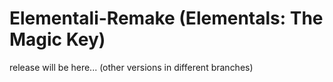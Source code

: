 # Elementali-Remake (Elementals: The Magic Key)
release will be here...
(other versions in different branches)
